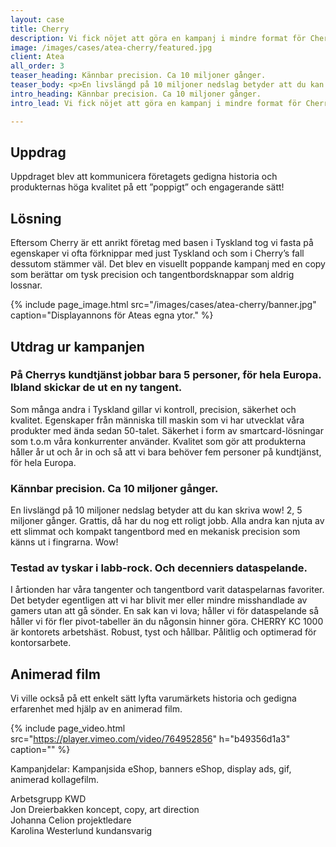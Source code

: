 ```yaml
---
layout: case
title: Cherry
description: Vi fick nöjet att göra en kampanj i mindre format för Cherry, företaget som sedan 1973 (!) tillverkat högkvalitativa tangentbord.
image: /images/cases/atea-cherry/featured.jpg
client: Atea
all_order: 3
teaser_heading: Kännbar precision. Ca 10 miljoner gånger.
teaser_body: <p>En livslängd på 10 miljoner nedslag betyder att du kan skriva wow! 2, 5 miljoner gånger.</p>
intro_heading: Kännbar precision. Ca 10 miljoner gånger.
intro_lead: Vi fick nöjet att göra en kampanj i mindre format för Cherry, företaget som sedan 1973 (!) tillverkat högkvalitativa tangentbord. 

---
```


## Uppdrag

Uppdraget blev att kommunicera företagets gedigna historia och produkternas höga kvalitet på ett ”poppigt” och engagerande sätt!

## Lösning

Eftersom Cherry är ett anrikt företag med basen i Tyskland tog vi fasta på egenskaper vi ofta förknippar med just Tyskland och som i Cherry’s fall dessutom stämmer väl. Det blev en visuellt poppande kampanj med en copy som berättar om tysk precision och tangentbordsknappar som aldrig lossnar.  

{%
  include page_image.html
  src="/images/cases/atea-cherry/banner.jpg"
  caption="Displayannons för Ateas egna ytor."
%}

## Utdrag ur kampanjen 

### På Cherrys kundtjänst jobbar bara 5 personer, för hela Europa. Ibland skickar de ut en ny tangent.

Som många andra i Tyskland gillar vi kontroll, precision, säkerhet och kvalitet. Egenskaper från människa till maskin som vi har utvecklat våra produkter med ända sedan 50-talet. Säkerhet i form av smartcard-lösningar som t.o.m våra konkurrenter använder. Kvalitet som gör att produkterna håller år ut och år in och så att vi bara behöver fem personer på kundtjänst, för hela Europa.  

### Kännbar precision. Ca 10 miljoner gånger.

En livslängd på 10 miljoner nedslag betyder att du kan skriva wow! 2, 5 miljoner gånger. Grattis, då har du nog ett roligt jobb. Alla andra kan njuta av ett slimmat och kompakt tangentbord med en mekanisk precision som känns ut i fingrarna. Wow!

### Testad av tyskar i labb-rock. Och decenniers dataspelande.

I årtionden har våra tangenter och tangentbord varit dataspelarnas favoriter. Det betyder egentligen att vi har blivit mer eller mindre misshandlade av gamers utan att gå sönder. En sak kan vi lova; håller vi för dataspelande så håller vi för fler pivot-tabeller än du någonsin hinner göra. 
CHERRY KC 1000 är kontorets arbetshäst. Robust, tyst och hållbar. Pålitlig och optimerad för kontorsarbete.

## Animerad film

Vi ville också på ett enkelt sätt lyfta varumärkets historia och gedigna erfarenhet med hjälp av en animerad film.

{%
  include page_video.html
  src="https://player.vimeo.com/video/764952856"
  h="b49356d1a3"
  caption=""
%}

Kampanjdelar: Kampanjsida eShop, banners eShop, display ads, gif, animerad kollagefilm.

Arbetsgrupp KWD<br>
Jon Dreierbakken koncept, copy, art direction<br>
Johanna Celion projektledare<br>
Karolina Westerlund kundansvarig

